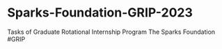 # Sparks-Foundation-GRIP-2023
Tasks of Graduate Rotational Internship Program The Sparks Foundation #GRIP

